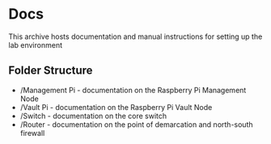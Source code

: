 # Docs

This archive hosts documentation and manual instructions for setting up the lab environment

## Folder Structure

- /Management Pi - documentation on the Raspberry Pi Management Node
- /Vault Pi - documentation on the Raspberry Pi Vault Node
- /Switch - documentation on the core switch
- /Router - documentation on the point of demarcation and north-south firewall
